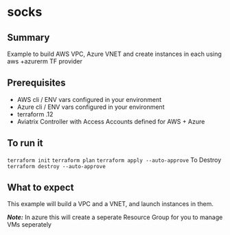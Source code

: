 # socks

## Summary

Example to build AWS VPC, Azure VNET and create instances in each using aws +azurerm TF provider

## Prerequisites

- AWS cli / ENV vars configured in your environment
- Azure cli / ENV vars configured in your environment
- terraform .12
- Aviatrix Controller with Access Accounts defined for AWS + Azure

## To run it

```terraform init```
```terraform plan```
```terraform apply --auto-approve```
To Destroy ```terraform destroy --auto-approve```

## What to expect

This example will build a VPC and a VNET, and launch instances in them.

**_Note:_** In azure this will create a seperate Resource Group for you to manage VMs seperately